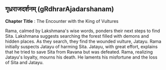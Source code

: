 ## गृध्रराजदर्शनम् (gRdhrarAjadarshanam)
**Chapter Title** : The Encounter with the King of Vultures

Rama, calmed by Lakshmana's wise words, ponders their next steps to find Sita. Lakshmana suggests searching the forest filled with demons and hidden places. As they search, they find the wounded vulture, Jatayu. Rama initially suspects Jatayu of harming Sita. Jatayu, with great effort, explains that he tried to save Sita from Ravana but was defeated. Rama, realizing Jatayu's loyalty, mourns his death. He laments his misfortune and the loss of Sita and Jatayu.
